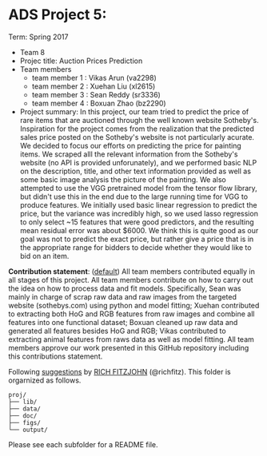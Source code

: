 ﻿# ADS Project 5: 

Term: Spring 2017

+ Team 8
+ Projec title: Auction Prices Prediction
+ Team members
	+ team member 1 : Vikas Arun (va2298)
	+ team member 2 : Xuehan Liu (xl2615)
	+ team member 3 : Sean Reddy (sr3336)
	+ team member 4 : Boxuan Zhao (bz2290)
+ Project summary: In this project, our team tried to predict the price of rare items that are auctioned through the well known website Sotheby's. Inspiration for the project comes from the realization that the predicted sales price posted on the Sotheby's website is not particularly acurate. We decided to focus our efforts on predicting the price for painting items. We scraped alll the relevant information from the Sotheby's website (no API is provided unforunately), and we  performed basic NLP on the description, title, and other text information provided as well as some basic image analysis the picture of the painting. We also attempted to use the VGG pretrained model from the tensor flow library, but didn't use this in the end due to the large running time for VGG to produce features. We initially used basic linear regression to predict the price, but the variance was incredibly high, so we used lasso regression to only select ~15 features that were good predictors, and the resulting mean residual error was about $6000. We think this is quite good as our goal was not to predict the exact price, but rather give a price that is in the appropriate range for bidders to decide whether they would like to bid on an item.
	
**Contribution statement**: ([default](doc/a_note_on_contributions.md)) All team members contributed equally in all stages of this project. All team members contribute on how to carry out the idea on how to process data and fit models. Specifically, Sean was mainly in charge of scrap raw data and raw images from the targeted website (sothebys.com) using python and model fitting; Xuehan contributed to extracting both HoG and RGB features from raw images and combine all features into one functional dataset; Boxuan cleaned up raw data and generated all features besides HoG and RGB; Vikas contributed to extracting animal features from raws data as well as model fitting. All team members approve our work presented in this GitHub repository including this contributions statement. 

Following [suggestions](http://nicercode.github.io/blog/2013-04-05-projects/) by [RICH FITZJOHN](http://nicercode.github.io/about/#Team) (@richfitz). This folder is orgarnized as follows.

```
proj/
├── lib/
├── data/
├── doc/
├── figs/
└── output/
```

Please see each subfolder for a README file.
